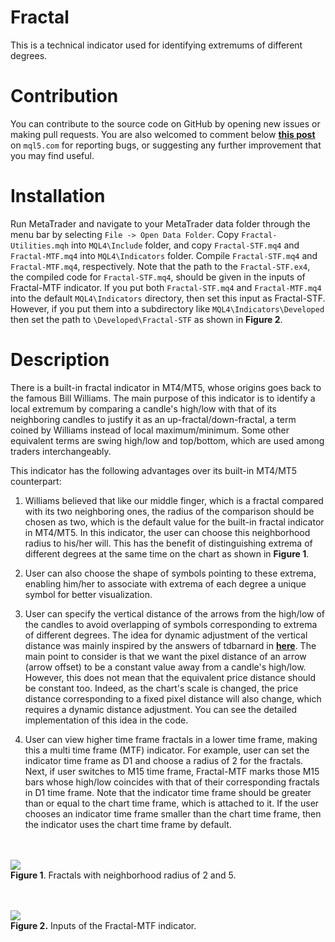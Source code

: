 # Fractal
This is a technical indicator used for identifying extremums of different degrees.

# Contribution
You can contribute to the source code on GitHub by opening new issues or making pull requests. You are also welcomed to comment below [**this post**][1] on `mql5.com` for reporting bugs, or suggesting any further improvement that you may find useful.

# Installation

Run MetaTrader and navigate to your MetaTrader data folder through the menu bar by selecting `File -> Open Data Folder`. Copy `Fractal-Utilities.mqh` into `MQL4\Include` folder, and copy `Fractal-STF.mq4` and `Fractal-MTF.mq4` into `MQL4\Indicators` folder. Compile `Fractal-STF.mq4` and `Fractal-MTF.mq4`, respectively. Note that the path to the `Fractal-STF.ex4`, the compiled code for `Fractal-STF.mq4`, should be given in the inputs of Fractal-MTF indicator. If you put both `Fractal-STF.mq4` and `Fractal-MTF.mq4` into the default `MQL4\Indicators` directory, then set this input as Fractal-STF. However, if you put them into a subdirectory like `MQL4\Indicators\Developed` then set the path to `\Developed\Fractal-STF` as shown in **Figure 2**.

# Description
There is a built-in fractal indicator in MT4/MT5, whose origins goes back to the famous Bill Williams. The main purpose of this indicator is to identify a local extremum by comparing a candle's high/low with that of its neighboring candles to justify it as an up-fractal/down-fractal, a term coined by Williams instead of local maximum/minimum. Some other equivalent terms are swing high/low and top/bottom, which are used among traders interchangeably.

This indicator has the following advantages over its built-in MT4/MT5  counterpart:

1. Williams believed that like our middle finger, which is a fractal compared with its two neighboring ones, the radius of the comparison should be chosen as two, which is the default value for the built-in fractal indicator in MT4/MT5. In this indicator, the user can choose this neighborhood radius to his/her will. This has the benefit of distinguishing extrema of different degrees at the same time on the chart as shown in **Figure 1**.

2. User can also choose the shape of symbols pointing to these extrema, enabling him/her to associate with extrema of each degree a unique symbol for better visualization.

3. User can specify the vertical distance of the arrows from the high/low of the candles to avoid overlapping of symbols corresponding to extrema of different degrees. The idea for dynamic adjustment of the vertical distance was mainly inspired by the answers of tdbarnard in [**here**][2]. The main point to consider is that we want the pixel distance of an arrow (arrow offset) to be a constant value away from a candle's high/low. However, this does not mean that the equivalent price distance should be constant too. Indeed, as the chart's scale is changed, the price distance corresponding to a fixed pixel distance will also change, which requires a dynamic distance adjustment. You can see the detailed implementation of this idea in the code.

4. User can view higher time frame fractals in a lower time frame, making this a multi time frame (MTF) indicator. For example, user can set the indicator time frame as D1 and choose a radius of 2 for the fractals. Next, if user switches to M15 time frame, Fractal-MTF marks those M15 bars whose high/low coincides with that of their corresponding fractals in D1 time frame. Note that the indicator time frame should be greater than or equal to the chart time frame, which is attached to it. If the user chooses an indicator time frame smaller than the chart time frame, then the indicator uses the chart time frame by default.

<br></br>
![][3] \
**Figure 1**. Fractals with neighborhood radius of 2 and 5.

<br></br>
![][4] \
**Figure 2.** Inputs of the Fractal-MTF indicator.

<br></br>

[1]: https://www.mql5.com/en/code/35575
[2]: https://www.forexfactory.com/thread/456946-perfect-placing-of-arrows-on-the-chart
[3]: https://c.mql5.com/18/99/1__6.png
[4]: https://c.mql5.com/18/102/Capture__2.PNG
